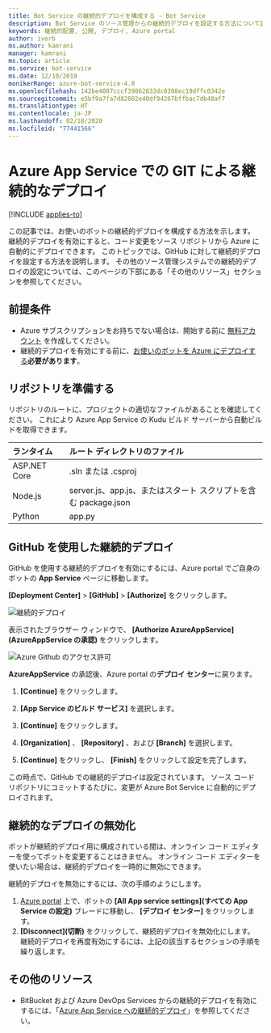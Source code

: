 ```yaml
---
title: Bot Service の継続的デプロイを構成する - Bot Service
description: Bot Service のソース管理からの継続的デプロイを設定する方法について説明します。
keywords: 継続的配置, 公開, デプロイ, Azure portal
author: ivorb
ms.author: kamrani
manager: kamrani
ms.topic: article
ms.service: bot-service
ms.date: 12/10/2019
monikerRange: azure-bot-service-4.0
ms.openlocfilehash: 142be4087cccf39862833dc0308ec19dffc0342e
ms.sourcegitcommit: e5bf9a7fa7d82802e40df94267bffbac7db48af7
ms.translationtype: HT
ms.contentlocale: ja-JP
ms.lasthandoff: 02/18/2020
ms.locfileid: "77441566"
---
```

# <a name="set-up-continuous-deployment"></a>Azure App Service での GIT による継続的なデプロイ

[!INCLUDE [applies-to](./includes/applies-to.md)]

この記事では、お使いのボットの継続的デプロイを構成する方法を示します。 継続的デプロイを有効にすると、コード変更をソース リポジトリから Azure に自動的にデプロイできます。 このトピックでは、GitHub に対して継続的デプロイを設定する方法を説明します。 その他のソース管理システムでの継続的デプロイの設定については、このページの下部にある「その他のリソース」セクションを参照してください。

## <a name="prerequisites"></a>前提条件
- Azure サブスクリプションをお持ちでない場合は、開始する前に [無料アカウント](https://portal.azure.com) を作成してください。
- 継続的デプロイを有効にする前に、[お使いのボットを Azure にデプロイする](bot-builder-deploy-az-cli.md)**必要があります**。

## <a name="prepare-your-repository"></a>リポジトリを準備する
リポジトリのルートに、プロジェクトの適切なファイルがあることを確認してください。 これにより Azure App Service の Kudu ビルド サーバーから自動ビルドを取得できます。 

|ランタイム | ルート ディレクトリのファイル |
|:-------|:---------------------|
| ASP.NET Core | .sln または .csproj |
| Node.js | server.js、app.js、またはスタート スクリプトを含む package.json |
| Python | app.py |


## <a name="continuous-deployment-using-github"></a>GitHub を使用した継続的デプロイ
GitHub を使用する継続的デプロイを有効にするには、Azure portal でご自身のボットの **App Service** ページに移動します。

**[Deployment Center]**  >  **[GitHub]**  >  **[Authorize]** をクリックします。

![継続的デプロイ](~/media/azure-bot-build/azure-deployment.png)

表示されたブラウザー ウィンドウで、 **[Authorize AzureAppService]\(AzureAppService の承認\)** をクリックします。 

![Azure Github のアクセス許可](~/media/azure-bot-build/azure-deployment-github.png)

**AzureAppService** の承認後、Azure portal の**デプロイ センター**に戻ります。

1. **[Continue]** をクリックします。 

1. **[App Service のビルド サービス]** を選択します。

1. **[Continue]** をクリックします。

1. **[Organization]** 、 **[Repository]** 、および **[Branch]** を選択します。

1. **[Continue]** をクリックし、 **[Finish]** をクリックして設定を完了します。

この時点で、GitHub での継続的デプロイは設定されています。 ソース コード リポジトリにコミットするたびに、変更が Azure Bot Service に自動的にデプロイされます。

## <a name="disable-continuous-deployment"></a>継続的なデプロイの無効化

ボットが継続的デプロイ用に構成されている間は、オンライン コード エディターを使ってボットを変更することはきません。 オンライン コード エディターを使いたい場合は、継続的デプロイを一時的に無効にできます。

継続的デプロイを無効にするには、次の手順のようにします。
1. [Azure portal](https://portal.azure.com) 上で、ボットの **[All App service settings]\(すべての App Service の設定\)** ブレードに移動し、 **[デプロイ センター]** をクリックします。 
1. **[Disconnect]\(切断\)** をクリックして、継続的デプロイを無効化にします。 継続的デプロイを再度有効にするには、上記の該当するセクションの手順を繰り返します。

## <a name="additional-resources"></a>その他のリソース
- BitBucket および Azure DevOps Services からの継続的デプロイを有効にするには、「[Azure App Service への継続的デプロイ](https://docs.microsoft.com/azure/app-service/deploy-continuous-deployment)」を参照してください。


